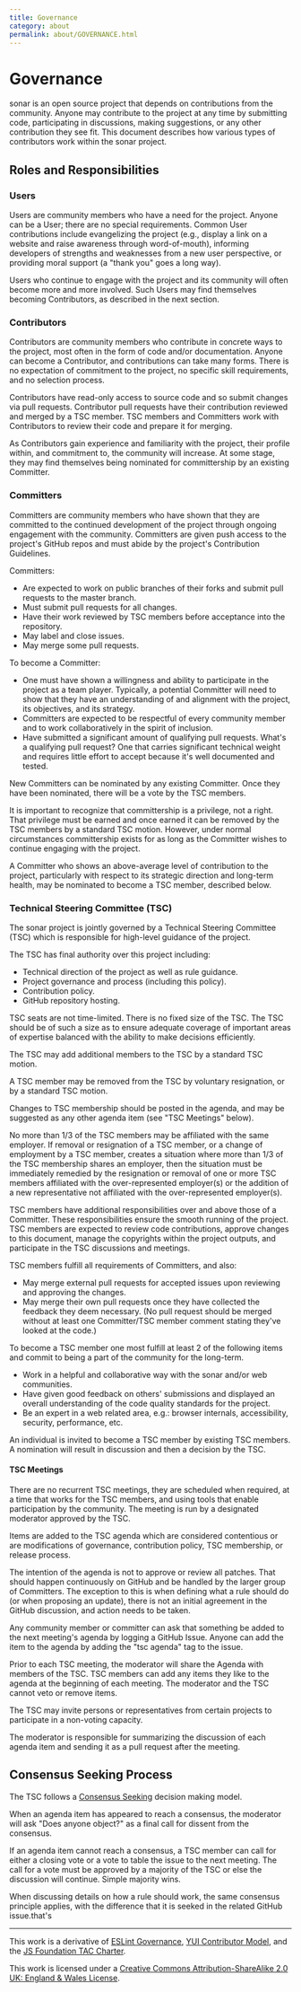 ```yaml
---
title: Governance
category: about
permalink: about/GOVERNANCE.html
---
```

# Governance

sonar is an open source project that depends on contributions from the
community. Anyone may contribute to the project at any time by submitting code,
participating in discussions, making suggestions, or any other contribution
they see fit. This document describes how various types of contributors work
within the sonar project.

## Roles and Responsibilities

### Users

Users are community members who have a need for the project. Anyone can be a
User; there are no special requirements. Common User contributions include
evangelizing the project (e.g., display a link on a website and raise awareness
through word-of-mouth), informing developers of strengths and weaknesses from a
new user perspective, or providing moral support (a "thank you" goes a long
way).

Users who continue to engage with the project and its community will often
become more and more involved. Such Users may find themselves becoming
Contributors, as described in the next section.

### Contributors

Contributors are community members who contribute in concrete ways to the
project, most often in the form of code and/or documentation. Anyone can become
a Contributor, and contributions can take many forms. There is no expectation
of commitment to the project, no specific skill requirements, and no selection
process.

Contributors have read-only access to source code and so submit changes via
pull requests. Contributor pull requests have their contribution reviewed and
merged by a TSC member. TSC members and Committers work with Contributors to
review their code and prepare it for merging.

As Contributors gain experience and familiarity with the project, their profile
within, and commitment to, the community will increase. At some stage, they may
find themselves being nominated for committership by an existing Committer.

### Committers

Committers are community members who have shown that they are committed to the
continued development of the project through ongoing engagement with the
community. Committers are given push access to the project's GitHub repos and
must abide by the project's Contribution Guidelines.

Committers:

* Are expected to work on public branches of their forks and submit pull
  requests to the master branch.
* Must submit pull requests for all changes.
* Have their work reviewed by TSC members before acceptance into the repository.
* May label and close issues.
* May merge some pull requests.

To become a Committer:

* One must have shown a willingness and ability to participate in the project
  as a team player. Typically, a potential Committer will need to show that
  they have an understanding of and alignment with the project, its objectives,
  and its strategy.
* Committers are expected to be respectful of every community member and to
  work collaboratively in the spirit of inclusion.
* Have submitted a significant amount of qualifying pull requests. What's a
  qualifying pull request? One that carries significant technical weight and
  requires little effort to accept because it's well documented and tested.

New Committers can be nominated by any existing Committer. Once they have been
nominated, there will be a vote by the TSC members.

It is important to recognize that committership is a privilege, not a right.
That privilege must be earned and once earned it can be removed by the TSC
members by a standard TSC motion. However, under normal circumstances
committership exists for as long as the Committer wishes to continue engaging
with the project.

A Committer who shows an above-average level of contribution to the project,
particularly with respect to its strategic direction and long-term health, may
be nominated to become a TSC member, described below.

### Technical Steering Committee (TSC)

The sonar project is jointly governed by a Technical Steering Committee (TSC)
which is responsible for high-level guidance of the project.

The TSC has final authority over this project including:

* Technical direction of the project as well as rule guidance.
* Project governance and process (including this policy).
* Contribution policy.
* GitHub repository hosting.

TSC seats are not time-limited. There is no fixed size of the TSC. The TSC
should be of such a size as to ensure adequate coverage of important areas of
expertise balanced with the ability to make decisions efficiently.

The TSC may add additional members to the TSC by a standard TSC motion.

A TSC member may be removed from the TSC by voluntary resignation, or by a
standard TSC motion.

Changes to TSC membership should be posted in the agenda, and may be suggested
as any other agenda item (see "TSC Meetings" below).

No more than 1/3 of the TSC members may be affiliated with the same employer.
If removal or resignation of a TSC member, or a change of employment by a TSC
member, creates a situation where more than 1/3 of the TSC membership shares an
employer, then the situation must be immediately remedied by the resignation or
removal of one or more TSC members affiliated with the over-represented
employer(s) or the addition of a new representative not affiliated with the
over-represented employer(s).

TSC members have additional responsibilities over and above those of a
Committer. These responsibilities ensure the smooth running of the project. TSC
members are expected to review code contributions, approve changes to this
document, manage the copyrights within the project outputs, and participate in
the TSC discussions and meetings.

TSC members fulfill all requirements of Committers, and also:

* May merge external pull requests for accepted issues upon reviewing and
  approving the changes.
* May merge their own pull requests once they have collected the feedback they
  deem necessary. (No pull request should be merged without at least one
  Committer/TSC member comment stating they've looked at the code.)

To become a TSC member one most fulfill at least 2 of the following items and
commit to being a part of the community for the long-term.

* Work in a helpful and collaborative way with the sonar and/or web
  communities.
* Have given good feedback on others' submissions and displayed an overall
  understanding of the code quality standards for the project.
* Be an expert in a web related area, e.g.: browser internals, accessibility,
  security, performance, etc.

An individual is invited to become a TSC member by existing TSC members. A
nomination will result in discussion and then a decision by the TSC.

#### TSC Meetings

There are no recurrent TSC meetings, they are scheduled when required, at a
time that works for the TSC members, and using tools that enable participation
by the community. The meeting is run by a designated moderator approved by the
TSC.

Items are added to the TSC agenda which are considered contentious or are
modifications of governance, contribution policy, TSC membership, or release
process.

The intention of the agenda is not to approve or review all patches. That
should happen continuously on GitHub and be handled by the larger group of
Committers. The exception to this is when defining what a rule should do (or
when proposing an update), there is not an initial agreement in the GitHub
discussion, and action needs to be taken.

Any community member or committer can ask that something be added to the next
meeting's agenda by logging a GitHub Issue. Anyone can add the item to the
agenda by adding the "tsc agenda" tag to the issue.

Prior to each TSC meeting, the moderator will share the Agenda with members of
the TSC. TSC members can add any items they like to the agenda at the beginning
of each meeting. The moderator and the TSC cannot veto or remove items.

The TSC may invite persons or representatives from certain projects to
participate in a non-voting capacity.

The moderator is responsible for summarizing the discussion of each agenda item
and sending it as a pull request after the meeting.

## Consensus Seeking Process

The TSC follows a [Consensus
Seeking](http://en.wikipedia.org/wiki/Consensus-seeking_decision-making)
decision making model.

When an agenda item has appeared to reach a consensus, the moderator will ask
"Does anyone object?" as a final call for dissent from the consensus.

If an agenda item cannot reach a consensus, a TSC member can call for either a
closing vote or a vote to table the issue to the next meeting. The call for a
vote must be approved by a majority of the TSC or else the discussion will
continue. Simple majority wins.

When discussing details on how a rule should work, the same consensus principle
applies, with the difference that it is seeked in the related GitHub issue.that's

----

This work is a derivative of [ESLint
Governance](https://github.com/eslint/eslint.github.io/blob/14196f4f4fd0d0be5a2f2a972929fd30f6c26d46/docs/maintainer-guide/governance.md),
[YUI Contributor Model](https://github.com/yui/yui3/wiki/Contributor-Model),
and the [JS Foundation TAC Charter](https://github.com/JSFoundation/TAC/blob/1aacc0c8be7b3bdf93519befcd15c5be8c000330/TAC-Charter.md).

This work is licensed under a [Creative Commons Attribution-ShareAlike 2.0 UK:
England & Wales License](http://creativecommons.org/licenses/by-sa/2.0/uk/).
